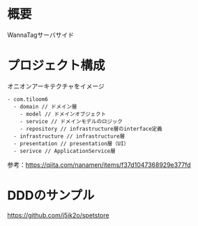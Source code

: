 # 概要

WannaTagサーバサイド

# プロジェクト構成

オニオンアーキテクチャをイメージ

```
- com.tiloom6
  - domain // ドメイン層
    - model // ドメインオブジェクト
    - service // ドメインモデルのロジック
    - repository // infrastructure層のinterface定義
  - infrastructure // infrastructure層
  - presentation // presentation層（UI）
  - serivce // ApplicationService層
```

参考：https://qiita.com/nanamen/items/f37d1047368929e377fd

# DDDのサンプル

https://github.com/j5ik2o/spetstore
